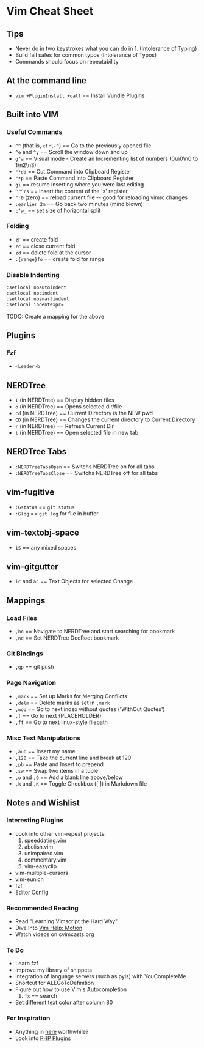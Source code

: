 
# Vim Cheat Sheet

## Tips

* Never do in two keystrokes what you can do in 1. (Intolerance of Typing)
* Build fail safes for common typos (Intolerance of Typos)
* Commands should focus on repeatability

## At the command line

* `vim +PluginInstall +qall` == Install Vundle Plugins

## Built into VIM

### Useful Commands

* `^^` (that is, `ctrl-^`) == Go to the previously opened file
* `^e` and `^y` == Scroll the window down and up
* `g^a` == Visual mode - Create an Incrementing list of numbers (0\n0\n0 to 1\n2\n3)
* `"*dd` == Cut Command into Clipboard Register
* `"*p` == Paste Command into Clipboard Register
* `gi` == resume inserting where you were last editing
* `^r^rs` == insert the content of the 's' register
* `^r0` (zero) == reload current file -- good for reloading vimrc changes
* `:earlier 2m` ==  Go back two minutes (mind blown)
* `c^w_` == set size of horizontal split

### Folding

* `zF` == create fold
* `zc` == close current fold
* `zd` == delete fold at the cursor
* `:{range}fo` == create fold for range

### Disable Indenting

```bash
:setlocal noautoindent
:setlocal nocindent
:setlocal nosmartindent
:setlocal indentexpr=
```

TODO: Create a mapping for the above

## Plugins

### Fzf

* `<Leader>b`

## NERDTree

* `I` (in NERDTree) == Display hidden files
* `o` (in NERDTree) == Opens selected dir/file
* `cd` (in NERDTree) == Current Directory is the NEW pwd
* `CD` (in NERDTree) == Changes the current directory to Current Directory
* `r` (in NERDTree) == Refresh Current Dir
* `t` (in NERDTree) == Open selected file in new tab

## NERDTree Tabs

* `:NERDTreeTabsOpen` == Switchs NERDTree on for all tabs
* `:NERDTreeTabsClose` == Switchs NERDTree off for all tabs

## vim-fugitive

* `:Gstatus` == `git status`
* `:Glog` == `git log` for file in buffer

## vim-textobj-space

* `iS` == any mixed spaces

## vim-gitgutter

* `ic` and `ac` == Text Objects for selected Change

## Mappings

### Load Files

* `,bo` == Navigate to NERDTree and start searching for bookmark
* `,nd` == Set NERDTree DocRoot bookmark

### Git Bindings

* `,gp` == git push

### Page Navigation

* `,mark` == Set up Marks for Merging Conflicts
* `,delm` == Delete marks as set in `,mark`
* `,woq` == Go to next index without quotes ('WithOut Quotes')
* `,[` == Go to next {PLACEHOLDER}
* `,ff` == Go to next linux-style filepath

### Misc Text Manipulations

* `,aub` == Insert my name
* `,120` == Take the current line and break at 120
* `,pb` == Paste and Insert to prepend
* `,sw` == Swap two items in a tuple
* `,o` and `,O` == Add a blank line above/below
* `,k` and `,K` == Toggle Checkbox ([ ]) in Markdown file

## Notes and Wishlist

### Interesting Plugins

* Look into other vim-repeat projects:
   1. speeddating.vim
   1. abolish.vim
   1. unimpaired.vim
   1. commentary.vim
   1. vim-easyclip
* vim-multiple-cursors
* vim-eunich
* fzf
* Editor Config

### Recommended Reading

* Read "Learning Vimscript the Hard Way"
* Dive Into [Vim Help: Motion](http://vimdoc.sourceforge.net/htmldoc/motion.html)
* Watch videos on cvimcasts.org

### To Do

* Learn fzf
* Improve my library of snippets
* Integration of language servers (such as pyls) with YouCompleteMe
* Shortcut for ALEGoToDefinition
* Figure out how to use Vim's Autocompletion
   1. `^x` == search
* Set different text color after column 80

### For Inspiration

* Anything in [here](https://github.com/kana/vim-textobj-user/wiki) worthwhile?
* Look into [PHP Plugins](https://www.reddit.com/r/PHP/comments/23okor/vim_users_who_code_in_php_what_plugins_do_you_have/)

